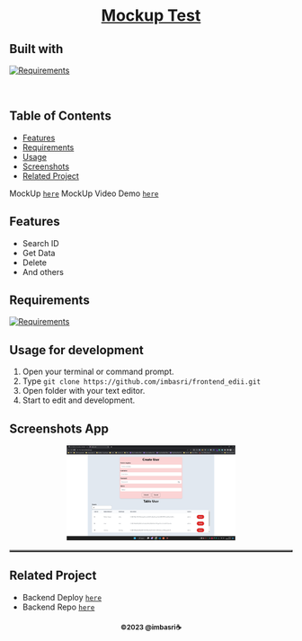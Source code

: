 <main>

<h1 align="center"><u>Mockup Test</u></h1>
<p align="left">
<h2>Built with</h2>
</p>

[![Requirements](https://skillicons.dev/icons?i=vite,react,nodejs,tailwind,vercel,yarn)](https://skillicons.dev)

<br>

## Table of Contents

-  [Features](#features)
-  [Requirements](#requirements)
-  [Usage](#usage-for-development)
-  [Screenshots](#screenshots)
-  [Related Project](#related-project)

MockUp [`here`](https://frontend-edii.vercel.app/)
MockUp Video Demo [`here`](https://github.com/imbasri/frontend_edii/raw/master/public/DEMO%20APLIKASI.mp4)

## Features

-  Search ID
-  Get Data
-  Delete
-  And others

## Requirements

[![Requirements](https://skillicons.dev/icons?i=figma,nodejs,vscode,vercel)](https://skillicons.dev)

## Usage for development

1. Open your terminal or command prompt.
2. Type `git clone https://github.com/imbasri/frontend_edii.git`
3. Open folder with your text editor.
4. Start to edit and development.

## Screenshots App

<table border="2">
    <div align="center">
        <img width="300"  src="./public/demoapp.jpg">
         <br/>
    </div>
</table>

## Related Project

-  Backend Deploy [`here`](https://backend-edii.vercel.app/)
-  Backend Repo [`here`](https://github.com/imbasri/backend_edii)

<p align="center"><sub><b>&copy;2023 @imbasri☕</b></sub></p>

</main>
